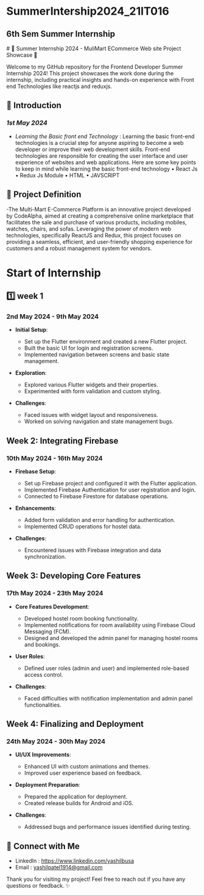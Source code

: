 # SummerIntership2024_21IT016

<h2>6th Sem Summer Internship</h2>
# 🌟 Summer Internship 2024 - MuliMart ECommerce Web site Project Showcase 🌟

Welcome to my GitHub repository for the  Frontend Developer Summer Internship 2024! This project showcases the work done during the internship, including practical insights and hands-on experience with Front end Technologies like reactjs and reduxjs. 

## 🚀 Introduction
### *1st May 2024*
- *Learning the Basic front end Technology* : Learning the basic front-end technologies is a crucial step for anyone aspiring to become a web developer or improve their web development skills. Front-end technologies are responsible for creating the user interface and user experience of websites and web applications. Here are some key points to keep in mind while learning the basic front-end technology
• React Js
• Redux Js Module
• HTML
• JAVSCRIPT

## 🚀 Project Definition
-The Multi-Mart E-Commerce Platform is an innovative project developed by CodeAlpha, aimed at creating a comprehensive online marketplace that facilitates the sale and purchase of various products, including mobiles, watches, chairs, and sofas. Leveraging the power of modern web technologies, specifically ReactJS and Redux, this project focuses on providing a seamless, efficient, and user-friendly shopping experience for customers and a robust management system for vendors.

# Start of Internship

## 1️⃣ week 1

### 2nd May 2024 - 9th May 2024
- **Initial Setup**:
  - Set up the Flutter environment and created a new Flutter project.
  - Built the basic UI for login and registration screens.
  - Implemented navigation between screens and basic state management.

- **Exploration**:
  - Explored various Flutter widgets and their properties.
  - Experimented with form validation and custom styling.

- **Challenges**:
  - Faced issues with widget layout and responsiveness.
  - Worked on solving navigation and state management bugs.

## Week 2: Integrating Firebase

### 10th May 2024 - 16th May 2024
- **Firebase Setup**:
  - Set up Firebase project and configured it with the Flutter application.
  - Implemented Firebase Authentication for user registration and login.
  - Connected to Firebase Firestore for database operations.

- **Enhancements**:
  - Added form validation and error handling for authentication.
  - Implemented CRUD operations for hostel data.

- **Challenges**:
  - Encountered issues with Firebase integration and data synchronization.

## Week 3: Developing Core Features

### 17th May 2024 - 23th May 2024
- **Core Features Development**:
  - Developed hostel room booking functionality.
  - Implemented notifications for room availability using Firebase Cloud Messaging (FCM).
  - Designed and developed the admin panel for managing hostel rooms and bookings.

- **User Roles**:
  - Defined user roles (admin and user) and implemented role-based access control.

- **Challenges**:
  - Faced difficulties with notification implementation and admin panel functionalities.

## Week 4: Finalizing and Deployment

### 24th May 2024 - 30th May 2024
- **UI/UX Improvements**:
  - Enhanced UI with custom animations and themes.
  - Improved user experience based on feedback.

- **Deployment Preparation**:
  - Prepared the application for deployment.
  - Created release builds for Android and iOS.

- **Challenges**:
  - Addressed bugs and performance issues identified during testing.

## 🤝 Connect with Me

- LinkedIn : https://www.linkedin.com/yashilbusa
- Email : yashilpatel1914@gmail.com

Thank you for visiting my project! Feel free to reach out if you have any questions or feedback. ✨
